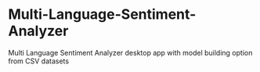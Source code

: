 # Multi-Language-Sentiment-Analyzer
Multi Language Sentiment Analyzer desktop app with model building option from CSV datasets 
